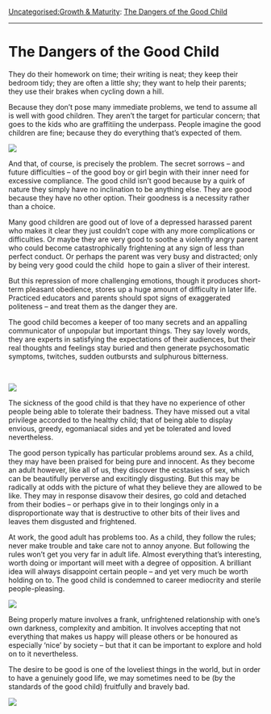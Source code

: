 [Uncategorised:](https://www.theschooloflife.com/thebookoflife/category/uncategorised/)[Growth & Maturity](https://www.theschooloflife.com/thebookoflife/category/self-knowledge/growth-maturity/): [The Dangers of the Good Child](https://www.theschooloflife.com/thebookoflife/the-dangers-of-the-good-child/)

* * *

# The Dangers of the Good Child

They do their homework on time; their writing is neat; they keep their bedroom tidy; they are often a little shy; they want to help their parents; they use their brakes when cycling down a hill.

Because they don’t pose many immediate problems, we tend to assume all is well with good children. They aren’t the target for particular concern; that goes to the kids who are graffitiing the underpass. People imagine the good children are fine; because they do everything that’s expected of them.

![](https://www.theschooloflife.com/thebookoflife/wp-content/uploads/2017/03/800px-Pierre-Auguste_Renoir_-_La_Promenade_-_Google_Art_Project.jpg)

And that, of course, is precisely the problem. The secret sorrows – and future difficulties – of the good boy or girl begin with their inner need for excessive compliance. The good child isn’t good because by a quirk of nature they simply have no inclination to be anything else. They are good because they have no other option. Their goodness is a necessity rather than a choice. **&nbsp;**

Many good children are good out of love of a depressed harassed parent who makes it clear they just couldn’t cope with any more complications or difficulties. Or maybe they are very good to soothe a violently angry parent who could become catastrophically frightening at any sign of less than perfect conduct. Or perhaps the parent was very busy and distracted; only by being very good could the child &nbsp;hope to gain a sliver of their interest.

But this repression of more challenging emotions, though it produces short-term pleasant obedience, stores up a huge amount of difficulty in later life. Practiced educators and parents should spot signs of exaggerated politeness – and treat them as the danger they are.

The good child becomes a keeper of too many secrets and an appalling communicator of unpopular but important things. They say lovely words, they are experts in satisfying the expectations of their audiences, but their real thoughts and feelings stay buried and then generate psychosomatic symptoms, twitches, sudden outbursts and sulphurous bitterness.

**&nbsp;**

![](http://fun-media.pl/ftp/photos/unit4/photos/4.10/5/he_is_a_good_student_he_will_study_at_university.jpg)

The sickness of the good child is that they have no experience of other people being able to tolerate their badness. They have missed out a vital privilege accorded to the healthy child; that of being able to display envious, greedy, egomaniacal sides and yet be tolerated and loved nevertheless.

The good person typically has particular problems around sex. As a child, they may have been praised for being pure and innocent. As they become an adult however, like all of us, they discover the ecstasies of sex, which can be beautifully perverse and excitingly disgusting. But this may be radically at odds with the picture of what they believe they are allowed to be like. They may in response disavow their desires, go cold and detached from their bodies – or perhaps give in to their longings only in a disproportionate way that is destructive to other bits of their lives and leaves them disgusted and frightened.

At work, the good adult has problems too. As a child, they follow the rules; never make trouble and take care not to annoy anyone. But following the rules won’t get you very far in adult life. Almost everything that’s interesting, worth doing or important will meet with a degree of opposition. A brilliant idea will always disappoint certain people – and yet very much be worth holding on to. The good child is condemned to career mediocrity and sterile people-pleasing.

![](http://www.themotherco.com/wp-content/uploads/2013/06/RudeKids_devil_900-580x384.jpg)

Being properly mature involves a frank, unfrightened relationship with one’s own darkness, complexity and ambition. It involves accepting that not everything that makes us happy will please others or be honoured as especially ‘nice’ by society – but that it can be important to explore and hold on to it nevertheless.

The desire to be good is one of the loveliest things in the world, but in order to have a genuinely good life, we may sometimes need to be (by the standards of the good child) fruitfully and bravely bad.

[![](https://img.youtube.com/vi/5DTIzzf6ncg/0.jpg)](https://www.youtube.com/embed/5DTIzzf6ncg?ecver=2 '')
